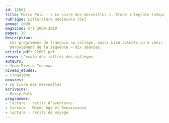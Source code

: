 ```yaml
---
id: 12001
title: Marco Polo – « Le Livre des merveilles ». Étude intégrale (séquence)
rubrique: Littérature médiévale [5e]
annee: 2009
magazine: n°1 2009-2010
pages: 30
description: 
  Les programmes de français au collège, aussi bien actuels qu’à venir, mentionnent « Le Livre des merveilles » parmi les œuvres recommandées en classe de cinquième. L’intérêt de cet ouvrage est considérable. En compagnie de son père et de son oncle, un jeune Vénitien traverse le mystérieux royaume de Chine, apprend la langue du pays, devient un proche du Grand Khan et accomplit plusieurs missions pour son service. D’autre part, le livre nous invite à découvrir un aspect trop souvent oublié du Moyen Âge, celui des grands voyageurs, commerçants et découvreurs. À l’époque où les croisades sont à peine terminées, loin d’être scandalisé par la découverte de mœurs étranges et fort éloignées des valeurs occidentales et chrétiennes, Marco Polo brosse l’étonnant tableau d’une autre civilisation, ouverte, tolérante, constructive. Il laisse entrevoir quelques perspectives vers un gouvernement idéal et une cité utopique. Une étude détaillée de cette œuvre peut se révéler particulièrement enrichissante.
  Déroulement de la séquence – dix séances.
article_pdf: 12001.pdf
revue: L’école des lettres des collèges
auteurs:
- Jean-Pierre Tusseau
niveau_etudes:
- cinquième
oeuvres:
- Le Livre des merveilles
ecrivains:
- Marco Polo
programmes:
- lecture - récits d’aventures
- lecture - Moyen Âge et Renaissance
- lecture - récits de voyage
---
```


